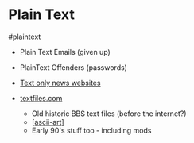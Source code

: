 Plain Text
==========

#plaintext

* Plain Text Emails (given up)
* PlainText Offenders (passwords)

* [Text only news websites](https://blog.wturrell.co.uk/text-only-news-websites/)
* [textfiles.com](http://www.textfiles.com/)
    * Old historic BBS text files (before the internet?)
    * [[ascii-art]]
    * Early 90's stuff too - including mods


[//begin]: # "Autogenerated link references for markdown compatibility"
[ascii-art]: ascii-art.md "ascii-art"
[//end]: # "Autogenerated link references"